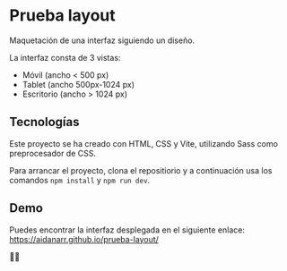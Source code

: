 # Prueba layout
Maquetación de una interfaz siguiendo un diseño.

La interfaz consta de 3 vistas:
- Móvil (ancho < 500 px)
- Tablet (ancho 500px-1024 px)
- Escritorio (ancho > 1024 px)

## Tecnologías
Este proyecto se ha creado con HTML, CSS y Vite, utilizando Sass como preprocesador de CSS.

Para arrancar el proyecto, clona el repositiorio y a continuación usa los comandos `npm install` y `npm run dev`.

## Demo
Puedes encontrar la interfaz desplegada en el siguiente enlace:
https://aidanarr.github.io/prueba-layout/

🧡💚
